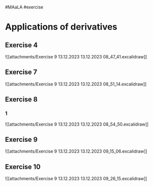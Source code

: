 #MAaLA #exercise 

# Applications of derivatives
## Exercise 4
![[attachments/Exercise 9 13.12.2023 13.12.2023 08_47_41.excalidraw]]

## Exercise 7
![[attachments/Exercise 9 13.12.2023 13.12.2023 08_51_14.excalidraw]]

## Exercise 8
### 1
![[attachments/Exercise 9 13.12.2023 13.12.2023 08_54_50.excalidraw]]

## Exercise 9
![[attachments/Exercise 9 13.12.2023 13.12.2023 09_15_06.excalidraw]]

## Exercise 10
![[attachments/Exercise 9 13.12.2023 13.12.2023 09_26_15.excalidraw]]